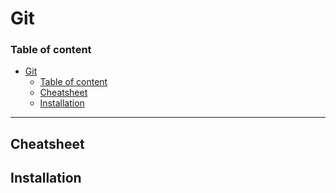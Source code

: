 # Git

### Table of content
- [Git](#git)
    - [Table of content](#table-of-content)
  - [Cheatsheet](#cheatsheet)
  - [Installation](#installation)
---

## Cheatsheet

## Installation